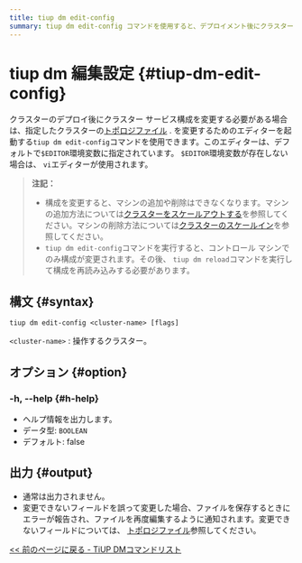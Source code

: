 ```yaml
---
title: tiup dm edit-config
summary: tiup dm edit-config コマンドを使用すると、デプロイメント後にクラスター サービスの設定を変更できます。エディターを使用して、指定したクラスターのトポロジ ファイルを変更することができます。構成を変更するときに、マシンを追加または削除することはできないことに注意してください。コマンドを実行した後、構成は制御マシンでのみ変更されるため、`tiup dm reloadコマンドを実行して構成を再読み込みする必要があります。
---
```


# tiup dm 編集設定 {#tiup-dm-edit-config}

クラスターのデプロイ後にクラスター サービス構成を変更する必要がある場合は、指定したクラスターの[トポロジファイル](/tiup/tiup-dm-topology-reference.md) . を変更するためのエディターを起動する`tiup dm edit-config`コマンドを使用できます。このエディターは、デフォルトで`$EDITOR`環境変数に指定されています。 `$EDITOR`環境変数が存在しない場合は、 `vi`エディターが使用されます。

> **注記：**
>
> -   構成を変更すると、マシンの追加や削除はできなくなります。マシンの追加方法については[クラスターをスケールアウトする](/tiup/tiup-component-dm-scale-out.md)を参照してください。マシンの削除方法については[クラスターのスケールイン](/tiup/tiup-component-dm-scale-in.md)を参照してください。
> -   `tiup dm edit-config`コマンドを実行すると、コントロール マシンでのみ構成が変更されます。その後、 `tiup dm reload`コマンドを実行して構成を再読み込みする必要があります。

## 構文 {#syntax}

```shell
tiup dm edit-config <cluster-name> [flags]
```

`<cluster-name>` : 操作するクラスター。

## オプション {#option}

### -h, --help {#h-help}

-   ヘルプ情報を出力します。
-   データ型: `BOOLEAN`
-   デフォルト: false

## 出力 {#output}

-   通常は出力されません。
-   変更できないフィールドを誤って変更した場合、ファイルを保存するときにエラーが報告され、ファイルを再度編集するように通知されます。変更できないフィールドについては、 [トポロジファイル](/tiup/tiup-dm-topology-reference.md)参照してください。

[&lt;&lt; 前のページに戻る - TiUP DMコマンドリスト](/tiup/tiup-component-dm.md#command-list)
